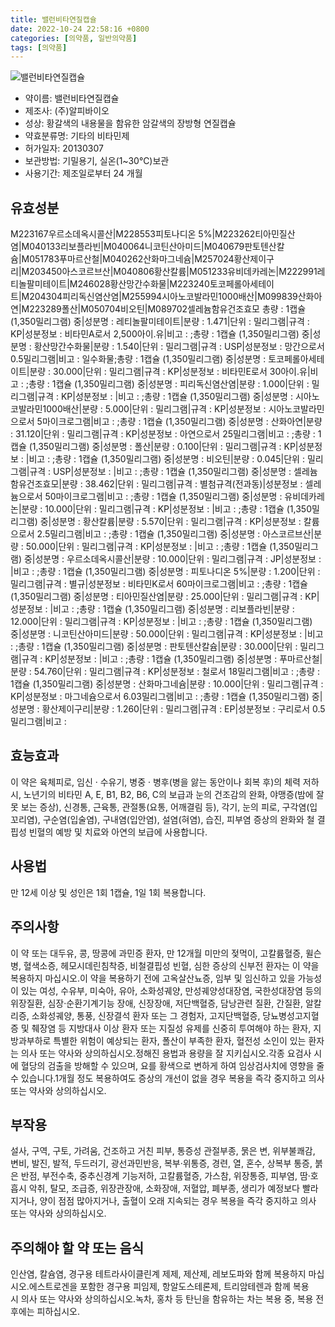 ```yaml
---
title: 밸런비타연질캡슐
date: 2022-10-24 22:58:16 +0800
categories: [의약품, 일반의약품]
tags: [의약품]
---
```

![밸런비타연질캡슐](https://nedrug.mfds.go.kr/pbp/cmn/itemImageDownload/147426683772100110)

- 약이름: 밸런비타연질캡슐
- 제조사: (주)알피바이오
- 성상: 황갈색의 내용물을 함유한 암갈색의 장방형 연질캡슐
- 약효분류명: 기타의 비타민제
- 허가일자: 20130307
- 보관방법: 기밀용기, 실온(1~30℃)보관
- 사용기간: 제조일로부터 24 개월
## 유효성분
M223167우르소데옥시콜산|M228553피토나디온 5%|M223262티아민질산염|M040133리보플라빈|M040064니코틴산아미드|M040679판토텐산칼슘|M051783푸마르산철|M040262산화마그네슘|M257024황산제이구리|M203450아스코르브산|M040806황산칼륨|M051233유비데카레논|M222991레티놀팔미테이트|M246028황산망간수화물|M223240토코페롤아세테이트|M204304피리독신염산염|M255994시아노코발라민1000배산|M099839산화아연|M223289폴산|M050704비오틴|M089702셀레늄함유건조효모
총량 : 1캡슐 (1,350밀리그램) 중|성분명 : 레티놀팔미테이트|분량 : 1.471|단위 : 밀리그램|규격 : KP|성분정보 : 비타민A로서 2,500아이.유|비고 : ;총량 : 1캡슐 (1,350밀리그램) 중|성분명 : 황산망간수화물|분량 : 1.540|단위 : 밀리그램|규격 : USP|성분정보 : 망간으로서 0.5밀리그램|비고 : 일수화물;총량 : 1캡슐 (1,350밀리그램) 중|성분명 : 토코페롤아세테이트|분량 : 30.000|단위 : 밀리그램|규격 : KP|성분정보 : 비타민E로서 30아이.유|비고 : ;총량 : 1캡슐 (1,350밀리그램) 중|성분명 : 피리독신염산염|분량 : 1.000|단위 : 밀리그램|규격 : KP|성분정보 : |비고 : ;총량 : 1캡슐 (1,350밀리그램) 중|성분명 : 시아노코발라민1000배산|분량 : 5.000|단위 : 밀리그램|규격 : KP|성분정보 : 시아노코발라민으로서 5마이크로그램|비고 : ;총량 : 1캡슐 (1,350밀리그램) 중|성분명 : 산화아연|분량 : 31.120|단위 : 밀리그램|규격 : KP|성분정보 : 아연으로서 25밀리그램|비고 : ;총량 : 1캡슐 (1,350밀리그램) 중|성분명 : 폴산|분량 : 0.100|단위 : 밀리그램|규격 : KP|성분정보 : |비고 : ;총량 : 1캡슐 (1,350밀리그램) 중|성분명 : 비오틴|분량 : 0.045|단위 : 밀리그램|규격 : USP|성분정보 : |비고 : ;총량 : 1캡슐 (1,350밀리그램) 중|성분명 : 셀레늄함유건조효모|분량 : 38.462|단위 : 밀리그램|규격 : 별첨규격(전과동)|성분정보 : 셀레늄으로서 50마이크로그램|비고 : ;총량 : 1캡슐 (1,350밀리그램) 중|성분명 : 유비데카레논|분량 : 10.000|단위 : 밀리그램|규격 : KP|성분정보 : |비고 : ;총량 : 1캡슐 (1,350밀리그램) 중|성분명 : 황산칼륨|분량 : 5.570|단위 : 밀리그램|규격 : KP|성분정보 : 칼륨으로서 2.5밀리그램|비고 : ;총량 : 1캡슐 (1,350밀리그램) 중|성분명 : 아스코르브산|분량 : 50.000|단위 : 밀리그램|규격 : KP|성분정보 : |비고 : ;총량 : 1캡슐 (1,350밀리그램) 중|성분명 : 우르소데옥시콜산|분량 : 10.000|단위 : 밀리그램|규격 : JP|성분정보 : |비고 : ;총량 : 1캡슐 (1,350밀리그램) 중|성분명 : 피토나디온 5%|분량 : 1.200|단위 : 밀리그램|규격 : 별규|성분정보 : 비타민K로서 60마이크로그램|비고 : ;총량 : 1캡슐 (1,350밀리그램) 중|성분명 : 티아민질산염|분량 : 25.000|단위 : 밀리그램|규격 : KP|성분정보 : |비고 : ;총량 : 1캡슐 (1,350밀리그램) 중|성분명 : 리보플라빈|분량 : 12.000|단위 : 밀리그램|규격 : KP|성분정보 : |비고 : ;총량 : 1캡슐 (1,350밀리그램) 중|성분명 : 니코틴산아미드|분량 : 50.000|단위 : 밀리그램|규격 : KP|성분정보 : |비고 : ;총량 : 1캡슐 (1,350밀리그램) 중|성분명 : 판토텐산칼슘|분량 : 30.000|단위 : 밀리그램|규격 : KP|성분정보 : |비고 : ;총량 : 1캡슐 (1,350밀리그램) 중|성분명 : 푸마르산철|분량 : 54.760|단위 : 밀리그램|규격 : KP|성분정보 : 철로서 18밀리그램|비고 : ;총량 : 1캡슐 (1,350밀리그램) 중|성분명 : 산화마그네슘|분량 : 10.000|단위 : 밀리그램|규격 : KP|성분정보 : 마그네슘으로서 6.03밀리그램|비고 : ;총량 : 1캡슐 (1,350밀리그램) 중|성분명 : 황산제이구리|분량 : 1.260|단위 : 밀리그램|규격 : EP|성분정보 : 구리로서 0.5밀리그램|비고 :
## 효능효과
이 약은 육체피로, 임신 · 수유기, 병중 · 병후(병을 앓는 동안이나 회복 후)의 체력 저하 시, 노년기의 비타민 A, E, B1, B2, B6, C의 보급과 눈의 건조감의 완화, 야맹증(밤에 잘 못 보는 증상), 신경통, 근육통, 관절통(요통, 어깨결림 등), 각기, 눈의 피로, 구각염(입꼬리염), 구순염(입술염), 구내염(입안염), 설염(혀염), 습진, 피부염 증상의 완화와 철 결핍성 빈혈의 예방 및 치료와 아연의 보급에 사용합니다.
## 사용법
만 12세 이상 및 성인은 1회 1캡슐, 1일 1회 복용합니다.
## 주의사항
이 약 또는 대두유, 콩, 땅콩에 과민증 환자, 만 12개월 미만의 젖먹이, 고칼륨혈증, 윌슨병, 혈색소증, 헤모시데린침착증, 비철결핍성 빈혈, 심한 증상의 신부전 환자는 이 약을 복용하지 마십시오.이 약을 복용하기 전에 고옥살산뇨증, 임부 및 임신하고 있을 가능성이 있는 여성, 수유부, 미숙아, 유아, 소화성궤양, 만성궤양성대장염, 국한성대장염 등의 위장질환, 심장·순환기계기능 장애, 신장장애, 저단백혈증, 담낭관련 질환, 간질환, 알칼리증, 소화성궤양, 통풍, 신장결석 환자 또는 그 경험자, 고지단백혈증, 당뇨병성고지혈증 및 췌장염 등 지방대사 이상 환자 또는 지질성 유제를 신중히 투여해야 하는 환자, 지방과부하로 특별한 위험이 예상되는 환자, 폴산이 부족한 환자, 혈전성 소인이 있는 환자는 의사 또는 약사와 상의하십시오.정해진 용법과 용량을 잘 지키십시오.각종 요검사 시에 혈당의 검출을 방해할 수 있으며, 요를 황색으로 변하게 하여 임상검사치에 영향을 줄 수 있습니다.1개월 정도 복용하여도 증상의 개선이 없을 경우 복용을 즉각 중지하고 의사 또는 약사와 상의하십시오.
## 부작용
설사, 구역, 구토, 가려움, 건조하고 거친 피부, 통증성 관절부종, 묽은 변, 위부불쾌감, 변비, 발진, 발적, 두드러기, 광선과민반응, 복부·위통증, 경련, 열, 혼수, 상복부 통증, 붉은 반점, 부전수축, 중추신경계 기능저하, 고칼륨혈증, 가스참, 위장통증, 피부염, 땀·호흡시 악취, 탈모, 조급증, 위장관장애, 소화장애, 저혈압, 폐부종, 생리가 예정보다 빨라지거나, 양이 점점 많아지거나, 출혈이 오래 지속되는 경우 복용을 즉각 중지하고 의사 또는 약사와 상의하십시오.
## 주의해야 할 약 또는 음식
인산염, 칼슘염, 경구용 테트라사이클린계 제제, 제산제, 레보도파와 함께 복용하지 마십시오.에스트로겐을 포함한 경구용 피임제, 항알도스테론제, 트리암테렌과 함께 복용 시 의사 또는 약사와 상의하십시오.녹차, 홍차 등 탄닌을 함유하는 차는 복용 중, 복용 전후에는 피하십시오.
